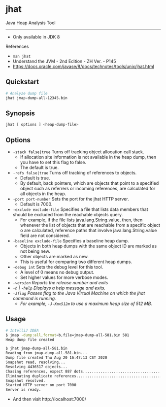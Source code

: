 # jhat

Java Heap Analysis Tool

---

- Only available in JDK 8

References

- `man jhat`
- Understand the JVM - 2nd Edition - ZH Ver. - P145
- https://docs.oracle.com/javase/8/docs/technotes/tools/unix/jhat.html

## Quickstart

```bash
# Analyze dump file
jhat jmap-dump-all-12345.bin
```

## Synopsis

```bash
jhat [ options ] <heap-dump-file>
```

## Options

- `-stack false|true` Turns off tracking object allocation call stack.
    - If allocation site information is not available in the heap dump, then you have to set this flag to false.
    - The default is true.
- `-refs false|true` Turns off tracking of references to objects.
    - Default is true.
    - By default, back pointers, which are objects that point to a specified object such as referrers or incoming references, are calculated for all objects in the heap.
- `-port port-number` Sets the port for the jhat HTTP server.
    - Default is 7000.
- `-exclude exclude-file` Specifies a file that lists data members that should be excluded from the reachable objects query.
    - For example, if the file lists java.lang.String.value, then, then whenever the list of objects that are reachable from a specific object o are calculated, reference paths that involve java.lang.String.value field are not considered.
- `-baseline exclude-file` Specifies a baseline heap dump.
    - Objects in both heap dumps with the same object ID are marked as not being new.
    - Other objects are marked as new.
    - This is useful for comparing two different heap dumps.
- `-debug int` Sets the debug level for this tool.
    - A level of 0 means no debug output.
    - Set higher values for more verbose modes.
- _`-version` Reports the release number and exits_
- _`-h` | `-help` Displays a help message and exits._
- _`-Jflag` Passes flag to the Java Virtual Machine on which the jhat command is running._
    - _For example, `-J-Xmx512m` to use a maximum heap size of 512 MB._

## Usage

```bash
# IntelliJ IDEA
$ jmap -dump:all,format=b,file=jmap-dump-all-581.bin 581
Heap dump file created

$ jhat jmap-dump-all-581.bin
Reading from jmap-dump-all-581.bin...
Dump file created Thu Aug 20 16:47:13 CST 2020
Snapshot read, resolving...
Resolving 4436517 objects...
Chasing references, expect 887 dots.......................................................................................................................................................................................................................................................................................................................................................................................................................................................................................................................................................................................................................................................................................................................................................................................................................................................................................................................
Eliminating duplicate references.......................................................................................................................................................................................................................................................................................................................................................................................................................................................................................................................................................................................................................................................................................................................................................................................................................................................................................................................
Snapshot resolved.
Started HTTP server on port 7000
Server is ready.
```

- And then visit http://localhost:7000/
